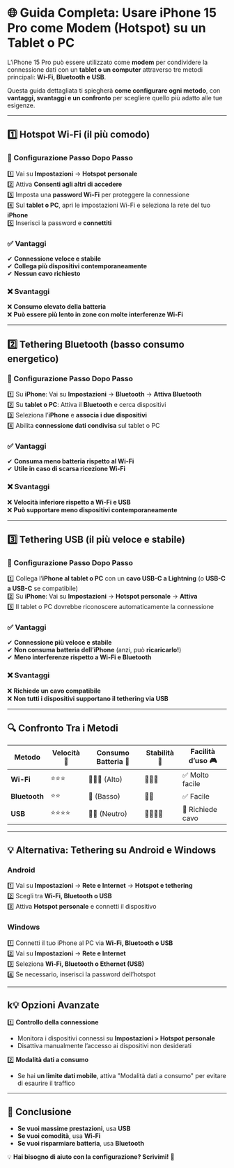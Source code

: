 # 🌐 Guida Completa: Usare iPhone 15 Pro come Modem (Hotspot) su un Tablet o PC

L’iPhone 15 Pro può essere utilizzato come **modem** per condividere la connessione dati con un **tablet o un computer** attraverso tre metodi principali: **Wi-Fi, Bluetooth e USB**.

Questa guida dettagliata ti spiegherà **come configurare ogni metodo**, con **vantaggi, svantaggi e un confronto** per scegliere quello più adatto alle tue esigenze.

---

## **1️⃣ Hotspot Wi-Fi (il più comodo)**

### **📌 Configurazione Passo Dopo Passo**

1️⃣ Vai su **Impostazioni** → **Hotspot personale**\
2️⃣ Attiva **Consenti agli altri di accedere**\
3️⃣ Imposta una **password Wi-Fi** per proteggere la connessione\
4️⃣ Sul **tablet o PC**, apri le impostazioni Wi-Fi e seleziona la rete del tuo **iPhone**\
5️⃣ Inserisci la password e **connettiti**

### ✅ **Vantaggi**

✔ **Connessione veloce e stabile**\
✔ **Collega più dispositivi contemporaneamente**\
✔ **Nessun cavo richiesto**

### ❌ **Svantaggi**

❌ **Consumo elevato della batteria**\
❌ **Può essere più lento in zone con molte interferenze Wi-Fi**

---

## **2️⃣ Tethering Bluetooth (basso consumo energetico)**

### **📌 Configurazione Passo Dopo Passo**

1️⃣ Su **iPhone**: Vai su **Impostazioni** → **Bluetooth** → **Attiva Bluetooth**\
2️⃣ Su **tablet o PC**: Attiva il **Bluetooth** e cerca dispositivi\
3️⃣ Seleziona l’**iPhone** e **associa i due dispositivi**\
4️⃣ Abilita **connessione dati condivisa** sul tablet o PC

### ✅ **Vantaggi**

✔ **Consuma meno batteria rispetto al Wi-Fi**\
✔ **Utile in caso di scarsa ricezione Wi-Fi**

### ❌ **Svantaggi**

❌ **Velocità inferiore rispetto a Wi-Fi e USB**\
❌ **Può supportare meno dispositivi contemporaneamente**

---

## **3️⃣ Tethering USB (il più veloce e stabile)**

### **📌 Configurazione Passo Dopo Passo**

1️⃣ Collega l’**iPhone al tablet o PC** con un **cavo USB-C a Lightning** (o **USB-C a USB-C** se compatibile)\
2️⃣ Su **iPhone**: Vai su **Impostazioni** → **Hotspot personale** → **Attiva**\
3️⃣ Il tablet o PC dovrebbe riconoscere automaticamente la connessione

### ✅ **Vantaggi**

✔ **Connessione più veloce e stabile**\
✔ **Non consuma batteria dell’iPhone** (anzi, può **ricaricarlo!**)\
✔ **Meno interferenze rispetto a Wi-Fi e Bluetooth**

### ❌ **Svantaggi**

❌ **Richiede un cavo compatibile**\
❌ **Non tutti i dispositivi supportano il tethering via USB**

---

## **🔍 Confronto Tra i Metodi**

| **Metodo**    | **Velocità 🔄** | **Consumo Batteria 🔋** | **Stabilità 📶** | **Facilità d’uso 🎮** |
| ------------- | --------------- | ----------------------- | ---------------- | --------------------- |
| **Wi-Fi**     | ⭐⭐⭐             | 🔋🔋🔋 (Alto)           | 📶📶📶           | ✅ Molto facile        |
| **Bluetooth** | ⭐⭐              | 🔋 (Basso)              | 📶📶             | ✅ Facile              |
| **USB**       | ⭐⭐⭐⭐            | 🔋🔋 (Neutro)           | 📶📶📶📶         | 🔧 Richiede cavo      |

---

## **💡 Alternativa: Tethering su Android e Windows**

### **Android**

1️⃣ Vai su **Impostazioni** → **Rete e Internet** → **Hotspot e tethering**\
2️⃣ Scegli tra **Wi-Fi, Bluetooth o USB**\
3️⃣ Attiva **Hotspot personale** e connetti il dispositivo

### **Windows**

1️⃣ Connetti il tuo iPhone al PC via **Wi-Fi, Bluetooth o USB**\
2️⃣ Vai su **Impostazioni** → **Rete e Internet**\
3️⃣ Seleziona **Wi-Fi, Bluetooth o Ethernet (USB)**\
4️⃣ Se necessario, inserisci la password dell’hotspot

---

## **k💡 Opzioni Avanzate**

1️⃣ **Controllo della connessione**

- Monitora i dispositivi connessi su **Impostazioni > Hotspot personale**
- Disattiva manualmente l’accesso ai dispositivi non desiderati

2️⃣ **Modalità dati a consumo**

- Se hai **un limite dati mobile**, attiva "Modalità dati a consumo" per evitare di esaurire il traffico

---

## **📱 Conclusione**

- **Se vuoi massime prestazioni**, usa **USB**
- **Se vuoi comodità**, usa **Wi-Fi**
- **Se vuoi risparmiare batteria**, usa **Bluetooth**

💡 **Hai bisogno di aiuto con la configurazione? Scrivimi!** 🚀

